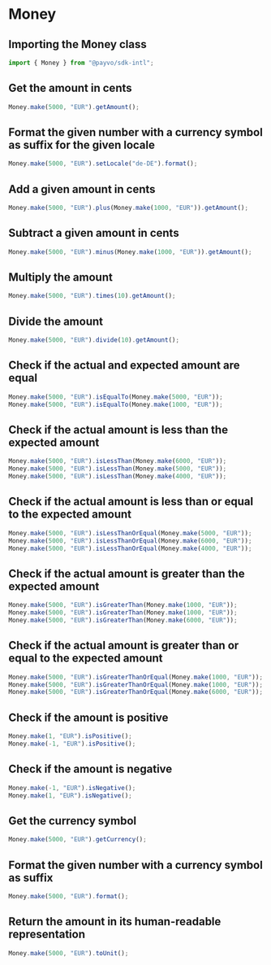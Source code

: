 # Money

## Importing the Money class

```typescript
import { Money } from "@payvo/sdk-intl";
```

## Get the amount in cents

```typescript
Money.make(5000, "EUR").getAmount();
```

## Format the given number with a currency symbol as suffix for the given locale

```typescript
Money.make(5000, "EUR").setLocale("de-DE").format();
```

## Add a given amount in cents

```typescript
Money.make(5000, "EUR").plus(Money.make(1000, "EUR")).getAmount();
```

## Subtract a given amount in cents

```typescript
Money.make(5000, "EUR").minus(Money.make(1000, "EUR")).getAmount();
```

## Multiply the amount

```typescript
Money.make(5000, "EUR").times(10).getAmount();
```

## Divide the amount

```typescript
Money.make(5000, "EUR").divide(10).getAmount();
```

## Check if the actual and expected amount are equal

```typescript
Money.make(5000, "EUR").isEqualTo(Money.make(5000, "EUR"));
Money.make(5000, "EUR").isEqualTo(Money.make(1000, "EUR"));
```

## Check if the actual amount is less than the expected amount

```typescript
Money.make(5000, "EUR").isLessThan(Money.make(6000, "EUR"));
Money.make(5000, "EUR").isLessThan(Money.make(5000, "EUR"));
Money.make(5000, "EUR").isLessThan(Money.make(4000, "EUR"));
```

## Check if the actual amount is less than or equal to the expected amount

```typescript
Money.make(5000, "EUR").isLessThanOrEqual(Money.make(5000, "EUR"));
Money.make(5000, "EUR").isLessThanOrEqual(Money.make(6000, "EUR"));
Money.make(5000, "EUR").isLessThanOrEqual(Money.make(4000, "EUR"));
```

## Check if the actual amount is greater than the expected amount

```typescript
Money.make(5000, "EUR").isGreaterThan(Money.make(1000, "EUR"));
Money.make(5000, "EUR").isGreaterThan(Money.make(1000, "EUR"));
Money.make(5000, "EUR").isGreaterThan(Money.make(6000, "EUR"));
```

## Check if the actual amount is greater than or equal to the expected amount

```typescript
Money.make(5000, "EUR").isGreaterThanOrEqual(Money.make(1000, "EUR"));
Money.make(5000, "EUR").isGreaterThanOrEqual(Money.make(1000, "EUR"));
Money.make(5000, "EUR").isGreaterThanOrEqual(Money.make(6000, "EUR"));
```

## Check if the amount is positive

```typescript
Money.make(1, "EUR").isPositive();
Money.make(-1, "EUR").isPositive();
```

## Check if the amount is negative

```typescript
Money.make(-1, "EUR").isNegative();
Money.make(1, "EUR").isNegative();
```

## Get the currency symbol

```typescript
Money.make(5000, "EUR").getCurrency();
```

## Format the given number with a currency symbol as suffix

```typescript
Money.make(5000, "EUR").format();
```

## Return the amount in its human-readable representation

```typescript
Money.make(5000, "EUR").toUnit();
```
